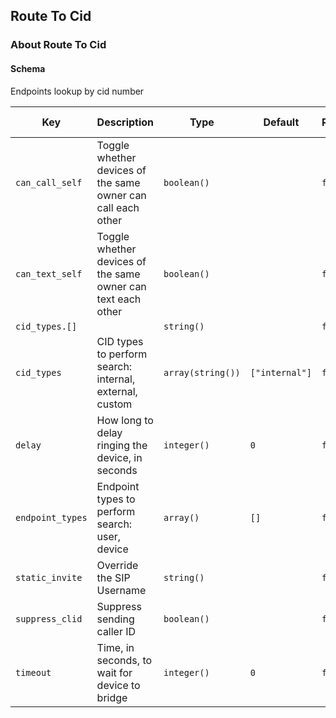 ## Route To Cid

### About Route To Cid

#### Schema

Endpoints lookup by cid number



Key | Description | Type | Default | Required | Support Level
--- | ----------- | ---- | ------- | -------- | -------------
`can_call_self` | Toggle whether devices of the same owner can call each other | `boolean()` |   | `false` |  
`can_text_self` | Toggle whether devices of the same owner can text each other | `boolean()` |   | `false` |  
`cid_types.[]` |   | `string()` |   | `false` |  
`cid_types` | CID types to perform search: internal, external, custom | `array(string())` | `["internal"]` | `false` |  
`delay` | How long to delay ringing the device, in seconds | `integer()` | `0` | `false` |  
`endpoint_types` | Endpoint types to perform search: user, device | `array()` | `[]` | `false` |  
`static_invite` | Override the SIP Username | `string()` |   | `false` |  
`suppress_clid` | Suppress sending caller ID | `boolean()` |   | `false` |  
`timeout` | Time, in seconds, to wait for device to bridge | `integer()` | `0` | `false` |  



